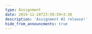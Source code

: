 ```yaml
---
type: Assignment
date: 2019-12-28T23:59:59+3:30
description: 'Assignment #2 release!'
hide_from_announcments: true
---
```

